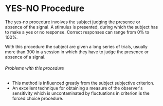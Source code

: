 # YES-NO Procedure
The yes-no procedure involves the subject judging the presence or absence of the signal.
A stimulus is presented, during which the subject has to make a yes or no response.
Correct responses can range from 0% to 100%.

With this procedure the subject are given a long series of trials, usually more than 300 in a session in which they have to judge the presence or absence of a signal.

###### Problems with this procedure
- This method is influenced greatly from the subject subjective criterion.
- An excellent technique for obtaining a measure of the observer's sensitivity which is uncontaminated by fluctuations in criterion is the forced choice procedure.